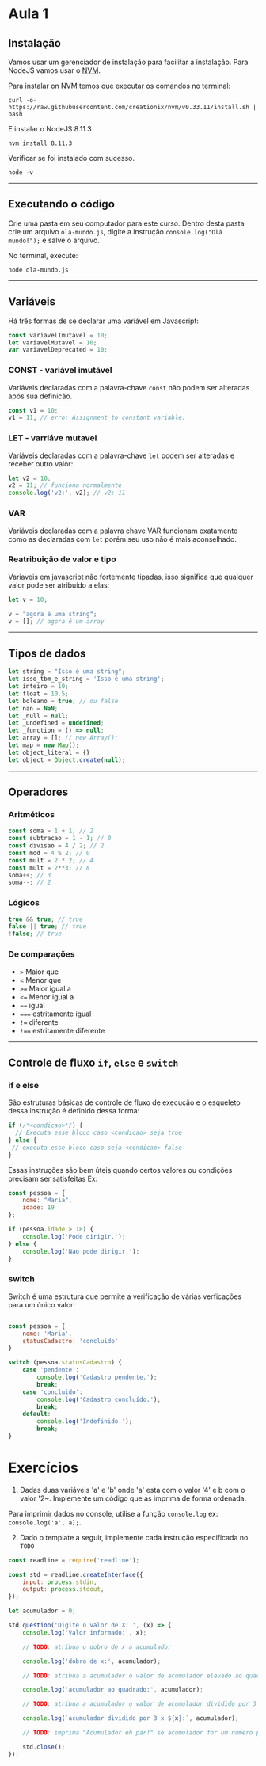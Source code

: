 # Aula 1

## Instalação 

Vamos usar um gerenciador de instalação para facilitar a instalação. Para NodeJS vamos usar o [NVM](https://github.com/creationix/nvm).

Para instalar on NVM temos que executar os comandos no terminal:

```
curl -o- https://raw.githubusercontent.com/creationix/nvm/v0.33.11/install.sh | bash
```

E instalar o NodeJS 8.11.3

```
nvm install 8.11.3
```

Verificar se foi instalado com sucesso.

```
node -v
```
---
## Executando o código

Crie uma pasta em seu computador para este curso. Dentro desta pasta crie um arquivo `ola-mundo.js`, digite a instrução `console.log("Olá mundo!");` e salve o arquivo.

No terminal, execute:

```
node ola-mundo.js
```

---
## Variáveis

Há três formas de se declarar uma variável em Javascript:

```javascript
const variavelImutavel = 10;
let variavelMutavel = 10;
var variavelDeprecated = 10;
```

### CONST - variável imutável

Variáveis declaradas com a palavra-chave `const` não podem ser 
alteradas após sua definicão.

```javascript
const v1 = 10;
v1 = 11; // erro: Assignment to constant variable.
```

### LET - varriáve mutavel

Variáveis declaradas com a palavra-chave `let` podem ser alteradas
e receber outro valor:

```javascript
let v2 = 10;
v2 = 11; // funciona normalmente
console.log('v2:', v2); // v2: 11
```

### VAR 
Variáveis declaradas com a palavra chave VAR funcionam exatamente
como as declaradas com `let` porém seu uso não é mais aconselhado.

### Reatribuição de valor e tipo

Variaveis em javascript não fortemente tipadas, isso significa que qualquer valor pode ser atribuído a elas:

```javascript
let v = 10;

v = "agora é uma string";
v = []; // agora é um array
```
---

## Tipos de dados
```javascript
let string = "Isso é uma string";
let isso_tbm_e_string = 'Isso é uma string';
let inteiro = 10;
let float = 10.5;
let boleano = true; // ou false
let nan = NaN;
let _null = null;
let _undefined = undefined;
let _function = () => null;
let array = []; // new Array();
let map = new Map();
let object_literal = {}
let object = Object.create(null);
```
---
## Operadores 

### Aritméticos
```javascript
const soma = 1 + 1; // 2
const subtracao = 1 - 1; // 0
const divisao = 4 / 2; // 2
const mod = 4 % 2; // 0
const mult = 2 * 2; // 4
const mult = 2**3; // 8
soma++; // 3
soma--; // 2
```
### Lógicos
```javascript
true && true; // true
false || true; // true
!false; // true
```
### De comparações
- `>` Maior que
- `<` Menor que
- `>=` Maior igual a
- `<=` Menor igual a
- `==` igual
- `===` estritamente igual
- `!=` diferente
- `!==` estritamente diferente
---
## Controle de fluxo `if`, `else` e `switch`

### if e else

São estruturas básicas de controle de fluxo de execução e o esqueleto dessa instrução é definido dessa forma:

```javascript
if (/*<condicao>*/) {
  // Executa esse bloco caso <condicao> seja true   
} else {
 // executa esse bloco caso seja <condicao> false
}
```

Essas instruções são bem úteis quando certos valores ou condições precisam ser satisfeitas 
Ex:

```javascript
const pessoa = {
    nome: "Maria",
    idade: 19
};

if (pessoa.idade > 18) {
    console.log('Pode dirigir.');
} else {
    console.log('Nao pode dirigir.');
}
```
### switch

Switch é uma estrutura que permite a verificação de várias verficações para um único valor:

```javascript

const pessoa = {
    nome: 'Maria',
    statusCadastro: 'concluido'
}

switch (pessoa.statusCadastro) {
    case 'pendente':
        console.log('Cadastro pendente.');
        break;
    case 'concluido':
        console.log('Cadastro concluído.');
        break;
    default:
        console.log('Indefinido.');
        break;
}
```

# Exercícios

1. Dadas duas variáveis 'a' e 'b' onde 'a' esta com o valor '4' e b com o valor '2~. Implemente um código que as imprima de forma ordenada.

Para imprimir dados no console, utilise a função `console.log` ex: `console.log('a', a);`.

2. Dado o template a seguir, implemente cada instrução especificada no `TODO`

```javascript
const readline = require('readline');

const std = readline.createInterface({
    input: process.stdin,
    output: process.stdout,
});

let acumulador = 0;

std.question('Digite o valor de X: ', (x) => {
    console.log('Valor informado:', x);

    // TODO: atribua o dobro de x a acumulador

    console.log('dobro de x:', acumulador);

    // TODO: atribua a acumulador o valor de acumulador elevado ao quadrado

    console.log('acumulador ao quadrado:', acumulador);

    // TODO: atribua a acumulador o valor de acumulador dividido por 3 vezes x

    console.log(`acumulador dividido por 3 x ${x}:`, acumulador);

    // TODO: imprima "Acumulador eh par!" se acumulador for um numero par e "Acumulador eh ímpar!" se acumulador for ímpar.

    std.close();
});
```






